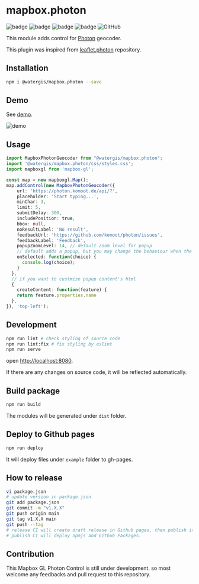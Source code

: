 # mapbox.photon

![badge](https://github.com/watergis/mapbox.photon/workflows/build/badge.svg)
![badge](https://github.com/watergis/mapbox.photon/workflows/deploy%20gh-pages/badge.svg)
![badge](https://github.com/watergis/mapbox.photon/workflows/Release%20Draft/badge.svg)
![badge](https://github.com/watergis/mapbox.photon/workflows/Node.js%20Package/badge.svg)
![GitHub](https://img.shields.io/github/license/watergis/mapbox.photon)

This module adds control for [Photon](https://github.com/komoot/photon) geocoder.

This plugin was inspired from [leaflet.photon](https://github.com/komoot/leaflet.photon) repository.

## Installation

```bash
npm i @watergis/mapbox.photon --save
```

## Demo

See [demo](https://watergis.github.io/mapbox.photon/#12/-1.08551/35.87063).

![demo](./demo.gif)
## Usage

```ts
import MapboxPhotonGeocoder from "@watergis/mapbox.photon";
import '@watergis/mapbox.photon/css/styles.css';
import mapboxgl from 'mapbox-gl';

const map = new mapboxgl.Map();
map.addControl(new MapboxPhotonGeocoder({
    url: 'https://photon.komoot.de/api/?',
    placeholder: 'Start typing...',
    minChar: 3,
    limit: 5,
    submitDelay: 300,
    includePosition: true,
    bbox: null,
    noResultLabel: 'No result',
    feedbackUrl: 'https://github.com/komoot/photon/issues',
    feedbackLabel: 'Feedback',
    popupZoomLevel: 14, // default zoom level for popup
    // default adds a popup, but you may change the behaviour when the POI was selected.
    onSelected: function(choice) {
      console.log(choice);
    }
  },
  // if you want to custmize popup content's html
  {
    createContent: function(feature) {
    return feature.properties.name
  },
}), 'top-left');
```

## Development

```bash
npm run lint # check styling of source code
npm run lint:fix # fix styling by eslint
npm run serve
```

open [http://localhost:8080](http://localhost:8080).

If there are any changes on source code, it will be reflected automatically.

## Build package

```bash
npm run build
```

The modules will be generated under `dist` folder.

## Deploy to Github pages

```bash
npm run deploy
```

It will deploy files under `example` folder to gh-pages.

## How to release

```zsh
vi package.json
# update version in package.json
git add package.json
git commit -m "v1.X.X"
git push origin main
git tag v1.X.X main
git push --tag
# release CI will create draft release in Github pages, then publish it if it is ready.
# publish CI will deploy npmjs and Github Packages.
```

## Contribution

This Mapbox GL Photon Control is still under development. so most welcome any feedbacks and pull request to this repository.
